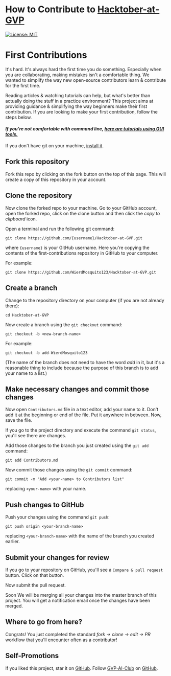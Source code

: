 # How to Contribute to [Hacktober-at-GVP](https://github.com/gvp-ai-club/Hacktober-at-GVP)

[![License: MIT](https://img.shields.io/badge/License-MIT-green.svg)](https://opensource.org/licenses/MIT)

# First Contributions

It's hard. It's always hard the first time you do something. Especially when you are collaborating, making mistakes isn't a comfortable thing. We wanted to simplify the way new open-source contributors learn & contribute for the first time.

Reading articles & watching tutorials can help, but what's better than actually doing the stuff in a practice environment? This project aims at providing guidance & simplifying the way beginners make their first contribution. If you are looking to make your first contribution, follow the steps below.

#### *If you're not comfortable with command line, [here are tutorials using GUI tools.]( #tutorials-using-other-tools )*

If you don't have git on your machine, [install it]( https://help.github.com/articles/set-up-git/).

## Fork this repository

Fork this repo by clicking on the fork button on the top of this page.
This will create a copy of this repository in your account.

## Clone the repository

Now clone the forked repo to your machine. Go to your GitHub account, open the forked repo, click on the clone button and then click the *copy to clipboard* icon.

Open a terminal and run the following git command:

```
git clone https://github.com/{username}/Hacktober-at-GVP.git
```
where `{username}` is your GitHub username. Here you're copying the contents of the first-contributions repository in GitHub to your computer.

For example: 

```
git clone https://github.com/WierdMosquito123/Hacktober-at-GVP.git
```

## Create a branch

Change to the repository directory on your computer (if you are not already there):

```
cd Hacktober-at-GVP
```
Now create a branch using the `git checkout` command:
```
git checkout -b <new-branch-name>
```

For example:
```
git checkout -b add-WierdMosquito123
```
(The name of the branch does not need to have the word *add* in it, but it's a reasonable thing to include because the purpose of this branch is to add your name to a list.)

## Make necessary changes and commit those changes

Now open `Contributors.md` file in a text editor, add your name to it. Don't add it at the beginning or end of the file. Put it anywhere in between. Now, save the file. 


If you go to the project directory and execute the command `git status`, you'll see there are changes. 


Add those changes to the branch you just created using the `git add` command:

```
git add Contributors.md
```

Now commit those changes using the `git commit` command:
```
git commit -m "Add <your-name> to Contributors list"
```
replacing `<your-name>` with your name.

## Push changes to GitHub

Push your changes using the command `git push`:
```
git push origin <your-branch-name>
```
replacing `<your-branch-name>` with the name of the branch you created earlier.

## Submit your changes for review

If you go to your repository on GitHub, you'll see a  `Compare & pull request` button.  Click on that button.

Now submit the pull request.

Soon We will be merging all your changes into the master branch of this project. You will get a notification email once the changes have been merged.

## Where to go from here?

Congrats! You just completed the standard _fork -> clone -> edit -> PR_ workflow that you'll encounter often as a contributor!

## Self-Promotions

If you liked this project, star it on [GitHub](https://github.com/GVP-AI-Club/Hacktober-at-GVP).
Follow [GVP-AI-Club](https://gvp-ai-club.github.io/) on
[GitHub](https://github.com/GVP-AI-Club).
